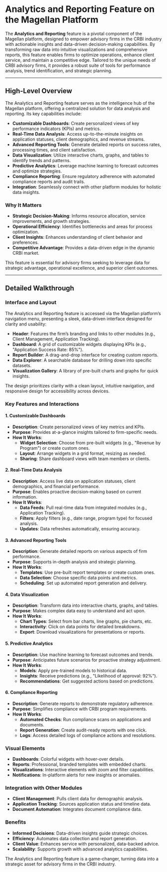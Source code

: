 # Analytics and Reporting Feature on the Magellan Platform

The **Analytics and Reporting** feature is a pivotal component of the Magellan platform, designed to empower advisory firms in the CRBI industry with actionable insights and data-driven decision-making capabilities. By transforming raw data into intuitive visualizations and comprehensive reports, this feature enables firms to optimize operations, enhance client service, and maintain a competitive edge. Tailored to the unique needs of CRBI advisory firms, it provides a robust suite of tools for performance analysis, trend identification, and strategic planning.

---

## High-Level Overview

The Analytics and Reporting feature serves as the intelligence hub of the Magellan platform, offering a centralized solution for data analysis and reporting. Its key capabilities include:

- **Customizable Dashboards**: Create personalized views of key performance indicators (KPIs) and metrics.
- **Real-Time Data Analysis**: Access up-to-the-minute insights on application statuses, client demographics, and revenue streams.
- **Advanced Reporting Tools**: Generate detailed reports on success rates, processing times, and client satisfaction.
- **Data Visualization**: Utilize interactive charts, graphs, and tables to identify trends and patterns.
- **Predictive Analytics**: Leverage machine learning to forecast outcomes and optimize strategies.
- **Compliance Reporting**: Ensure regulatory adherence with automated compliance reports and audit trails.
- **Integration**: Seamlessly connect with other platform modules for holistic data insights.

### Why It Matters
- **Strategic Decision-Making**: Informs resource allocation, service improvements, and growth strategies.
- **Operational Efficiency**: Identifies bottlenecks and areas for process optimization.
- **Client Insights**: Enhances understanding of client behavior and preferences.
- **Competitive Advantage**: Provides a data-driven edge in the dynamic CRBI market.

This feature is essential for advisory firms seeking to leverage data for strategic advantage, operational excellence, and superior client outcomes.

---

## Detailed Walkthrough

### Interface and Layout
The Analytics and Reporting feature is accessed via the Magellan platform’s navigation menu, presenting a sleek, data-driven interface designed for clarity and usability:

- **Header**: Features the firm’s branding and links to other modules (e.g., Client Management, Application Tracking).
- **Dashboard**: A grid of customizable widgets displaying KPIs (e.g., "Application Success Rate: 85%").
- **Report Builder**: A drag-and-drop interface for creating custom reports.
- **Data Explorer**: A searchable database for drilling down into specific datasets.
- **Visualization Gallery**: A library of pre-built charts and graphs for quick insights.

The design prioritizes clarity with a clean layout, intuitive navigation, and responsive design for accessibility across devices.

### Key Features and Interactions

#### 1. Customizable Dashboards
- **Description**: Create personalized views of key metrics and KPIs.
- **Purpose**: Provides at-a-glance insights tailored to firm-specific needs.
- **How It Works**:
  - **Widget Selection**: Choose from pre-built widgets (e.g., "Revenue by Program") or create custom ones.
  - **Layout**: Arrange widgets in a grid format, resizing as needed.
  - **Sharing**: Share dashboard views with team members or clients.

#### 2. Real-Time Data Analysis
- **Description**: Access live data on application statuses, client demographics, and financial performance.
- **Purpose**: Enables proactive decision-making based on current information.
- **How It Works**:
  - **Data Feeds**: Pull real-time data from integrated modules (e.g., Application Tracking).
  - **Filters**: Apply filters (e.g., date range, program type) for focused analysis.
  - **Updates**: Data refreshes automatically, ensuring accuracy.

#### 3. Advanced Reporting Tools
- **Description**: Generate detailed reports on various aspects of firm performance.
- **Purpose**: Supports in-depth analysis and strategic planning.
- **How It Works**:
  - **Templates**: Use pre-built report templates or create custom ones.
  - **Data Selection**: Choose specific data points and metrics.
  - **Scheduling**: Set up automated report generation and delivery.

#### 4. Data Visualization
- **Description**: Transform data into interactive charts, graphs, and tables.
- **Purpose**: Makes complex data easy to understand and act upon.
- **How It Works**:
  - **Chart Types**: Select from bar charts, line graphs, pie charts, etc.
  - **Interactivity**: Click on data points for detailed breakdowns.
  - **Export**: Download visualizations for presentations or reports.

#### 5. Predictive Analytics
- **Description**: Use machine learning to forecast outcomes and trends.
- **Purpose**: Anticipates future scenarios for proactive strategy adjustment.
- **How It Works**:
  - **Models**: Apply pre-trained models to historical data.
  - **Insights**: Receive predictions (e.g., "Likelihood of approval: 92%").
  - **Recommendations**: Get suggested actions based on predictions.

#### 6. Compliance Reporting
- **Description**: Generate reports to demonstrate regulatory adherence.
- **Purpose**: Simplifies compliance with CRBI program requirements.
- **How It Works**:
  - **Automated Checks**: Run compliance scans on applications and documents.
  - **Report Generation**: Create audit-ready reports with one click.
  - **Logs**: Access detailed logs of compliance actions and resolutions.

### Visual Elements
- **Dashboards**: Colorful widgets with hover-over details.
- **Reports**: Professional, branded templates with embedded charts.
- **Visualizations**: Interactive elements with zoom and filter capabilities.
- **Notifications**: In-platform alerts for new insights or anomalies.

### Integration with Other Modules
- **Client Management**: Pulls client data for demographic analysis.
- **Application Tracking**: Sources application status and timeline data.
- **Document Automation**: Integrates document compliance data.

### Benefits
- **Informed Decisions**: Data-driven insights guide strategic choices.
- **Efficiency**: Automates data collection and report generation.
- **Client Value**: Enhances service with personalized, data-backed advice.
- **Scalability**: Supports growth with advanced analytics capabilities.

The Analytics and Reporting feature is a game-changer, turning data into a strategic asset for advisory firms in the CRBI industry.
